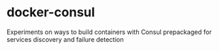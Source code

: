 # docker-consul
Experiments on ways to build containers with Consul prepackaged for services discovery and failure detection
